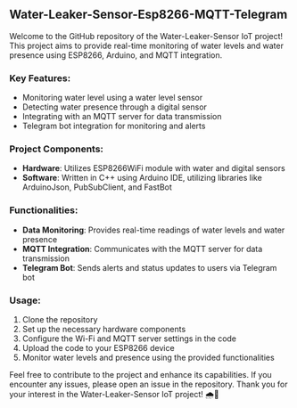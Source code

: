 ## Water-Leaker-Sensor-Esp8266-MQTT-Telegram

Welcome to the GitHub repository of the Water-Leaker-Sensor IoT project! This project aims to provide real-time monitoring of water levels and water presence using ESP8266, Arduino, and MQTT integration.

### Key Features:

- Monitoring water level using a water level sensor
- Detecting water presence through a digital sensor
- Integrating with an MQTT server for data transmission
- Telegram bot integration for monitoring and alerts

### Project Components:

- **Hardware**: Utilizes ESP8266WiFi module with water and digital sensors
- **Software**: Written in C++ using Arduino IDE, utilizing libraries like ArduinoJson, PubSubClient, and FastBot

### Functionalities:

- **Data Monitoring**: Provides real-time readings of water levels and water presence
- **MQTT Integration**: Communicates with the MQTT server for data transmission
- **Telegram Bot**: Sends alerts and status updates to users via Telegram bot

### Usage:

1. Clone the repository
2. Set up the necessary hardware components
3. Configure the Wi-Fi and MQTT server settings in the code
4. Upload the code to your ESP8266 device
5. Monitor water levels and presence using the provided functionalities

Feel free to contribute to the project and enhance its capabilities. If you encounter any issues, please open an issue in the repository. Thank you for your interest in the Water-Leaker-Sensor IoT project! 🌧️🌟
